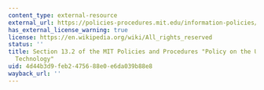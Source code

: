 ```yaml
---
content_type: external-resource
external_url: https://policies-procedures.mit.edu/information-policies/policy-use-information-technology-resources
has_external_license_warning: true
license: https://en.wikipedia.org/wiki/All_rights_reserved
status: ''
title: Section 13.2 of the MIT Policies and Procedures "Policy on the Use of Information
  Technology"
uid: 4d44b3d9-feb2-4756-88e0-e6da039b88e8
wayback_url: ''
---
```

